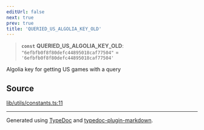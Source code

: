 ```yaml
---
editUrl: false
next: true
prev: true
title: 'QUERIED_US_ALGOLIA_KEY_OLD'
---
```


> **`const`** **QUERIED_US_ALGOLIA_KEY_OLD**: `"6efbfb0f8f80defc44895018caf77504"` = `'6efbfb0f8f80defc44895018caf77504'`

Algolia key for getting US games with a query

## Source

[lib/utils/constants.ts:11](https://github.com/favna/nintendo-switch-eshop/blob/27355e779102b48fc082af549592453043b2ac6e/src/lib/utils/constants.ts#L11)

---

Generated using [TypeDoc](https://typedoc.org) and [typedoc-plugin-markdown](https://typedoc-plugin-markdown.org).
